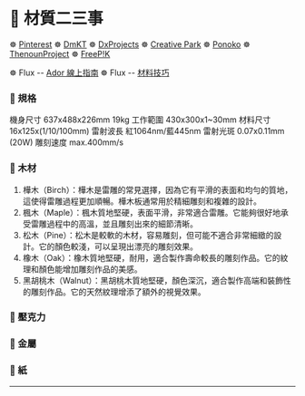 # 🎡 材質二三事

☸ [Pinterest](https://www.pinterest.com/xuanenke/laser-cutting-ideas/)
☸ [DmKT](https://dmkt.io/zh-TW)
☸ [DxProjects](https://dxfprojects.com/)
☸ [Creative Park](https://creativepark.canon/sc/index.html)
☸ [Ponoko](https://www.ponoko.com/blog/design-ideas/laser-cutter-projects-ideas/)
☸ [ThenounProject](https://thenounproject.com/)
☸ [FreeP!K](https://www.freepik.com/)

☸ Flux -- [Ador 線上指南](https://support.flux3dp.com/hc/zh-tw/categories/7104732498447-Ador-%E7%B7%9A%E4%B8%8A%E6%8C%87%E5%8D%97)
☸ Flux -- [材料技巧](https://support.flux3dp.com/hc/zh-tw/sections/360000226195-%E6%9D%90%E6%96%99%E6%8A%80%E5%B7%A7)

### 🎡 規格
機身尺寸 637x488x226mm 19kg
工作範圍 430x300x1~30mm
材料尺寸 16x125x(1/10/100mm)
雷射波長 紅1064nm/藍445nm
雷射光斑 0.07x0.11mm (20W)
雕刻速度 max.400mm/s

### 🎡 木材
1. 樺木（Birch）：樺木是雷雕的常見選擇，因為它有平滑的表面和均勻的質地，這使得雷雕過程更加順暢。樺木板通常用於精細雕刻和複雜的設計。
2. 楓木（Maple）：楓木質地堅硬，表面平滑，非常適合雷雕。它能夠很好地承受雷雕過程中的高溫，並且雕刻出來的細節清晰。
3. 松木（Pine）：松木是較軟的木材，容易雕刻，但可能不適合非常細緻的設計。它的顏色較淺，可以呈現出漂亮的雕刻效果。
4. 橡木（Oak）：橡木質地堅硬，耐用，適合製作壽命較長的雕刻作品。它的紋理和顏色能增加雕刻作品的美感。
5. 黑胡桃木（Walnut）：黑胡桃木質地堅硬，顏色深沉，適合製作高端和裝飾性的雕刻作品。它的天然紋理增添了額外的視覺效果。

### 🎡 壓克力

### 🎡 金屬

### 🎡 紙

***
